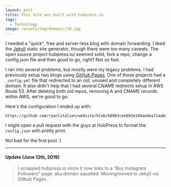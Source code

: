 ```yaml
---
layout: post
title: This site was built with hubpress.io
tags:
  - Technology
image: /assets/img/demopic/10.jpg
---
```


I needed a "quick", free and server-less blog with domain forwarding. I liked the [Jekyll](http://jekyllrb.com/) static site generator, though there were too many caveats. The open source project hubpress.io/ seemed solid, fork a repo, change a config.json file and then good to go, right? Not so fast.

I ran into several problems, but mostly were my legacy problems. I had previously setup two blogs using [GitHub Pages](https://pages.github.com/). One of those projects had a `_config.yml` file that redirected to an old, unused and completely different domain. It also didn't help that I had several CNAME redirects setup in AWS Route 53. After deleting both old repos, removing A and CNAME records within AWS, we're good to go.

Here's the configuration I ended up with:

```
https://github.com/ryanlitalien/website/blob/609b3cee892e104aedea71aabde16cd85ea4b63b/hubpress/config.json
```

I might open a pull request with the guys at HubPress to format the `config.json` with pretty print.

Not bad for the first post :)

---

#### Update (June 12th, 2019)

> I scrapped hubpress.io since it now links to a "Buy Instagram Followers" page, aka domain squatted. Moving/moved to Jekyll via Github Pages.

